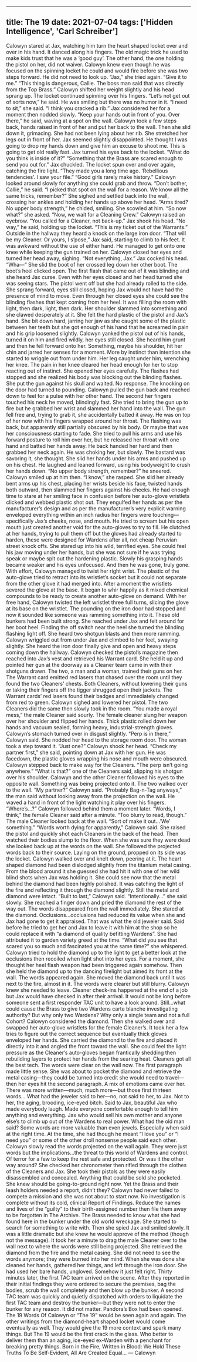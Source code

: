 
---
title: The 19
date: 2021-07-04
tags: ['Hidden Intelligence', 'Carl Schreiber']
---

Calowyn stared at Jax, watching him turn the heart shaped locket over and over in his hand. It danced along his fingers. The old magic trick he used to make kids trust that he was a ‘good guy’. The other hand, the one holding the pistol on her, did not waiver. Calowyn knew even though he was focused on the spinning locket he could and would fire before she was two steps forward. He did not need to look up. “Jax,” she tried again. “Give it to me.” “This thing is dangerous, Callie. The boss man said that was directly from the Top Brass.” Calowyn shifted her weight slightly and his head sprang up. The locket continued spinning over his fingers. “Let’s not get out of sorts now,” he said. He was smiling but there was no humor in it. “I need to sit,” she said. “I think you cracked a rib.” Jax considered her for a moment then nodded slowly. “Keep your hands out in front of you. Over there,” he said, waving at a spot on the wall. Calowyn took a few steps back, hands raised in front of her and put her back to the wall. Then she slid down it, grimacing. She had not been lying about her rib. She stretched her legs out in front of her. Jax seemed slightly disappointed. He thought I was going to drop my hands down and give him an excuse to shoot me. This is going to get old really fast. Jax turned his eyes back to the locket. “What do you think is inside of it?” “Something that the Brass are scared enough to send you out for.” Jax chuckled. The locket spun over and over again, catching the fire light. “They made you a long time ago. ‘Rebellious tendencies’. I saw your file.” “Good girls rarely make history.” Calowyn looked around slowly for anything she could grab and throw. “Don’t bother, Callie,” he said. “I picked that spot on the wall for a reason. We know all the same tricks, remember?” She sighed and settled back into the wall, crossing her ankles and holding her hands up above her head. “Arms tired? No upper body strength,” he chided, smiling. She scowled at him. “So now what?” she asked. “Now, we wait for a Cleaning Crew.” Calowyn raised an eyebrow. “You called for a Cleaner, not back-up.” Jax shook his head. “No way,” he said, holding up the locket. “This is my ticket out of the Warrants.” Outside in the hallway they heard a knock on the large iron door. “That will be my Cleaner. Or yours, I s’pose,” Jax said, starting to climb to his feet. It was awkward without the use of either hand. He managed to get onto one knee while keeping the gun trained on her. Calowyn closed her eyes and turned her head away, sighing. “Not everything, Jax.” Jax cocked his head. “Wha—“ She slid the boot of her crossed leg down her other boot. The boot’s heel clicked open. The first flash that came out of it was blinding and she heard Jax curse. Even with her eyes closed and her head turned she was seeing stars. The pistol went off but she had already rolled to the side. She sprang forward, eyes still closed, hoping Jax would not have had the presence of mind to move. Even through her closed eyes she could see the blinding flashes that kept coming from her heel. It was filling the room with light, then dark, light, then dark. Her shoulder slammed into something and she clawed desperately at it. She felt the hard plastic of the pistol and Jax’s hand. She bit down hard, jarring her jaw as she caught some of the plastic between her teeth but she got enough of his hand that he screamed in pain and his grip loosened slightly. Calowyn yanked the pistol out of his hands, turned it on him and fired wildly, her eyes still closed. She heard him grunt and then he fell forward onto her. Something, maybe his shoulder, hit her chin and jarred her senses for a moment. More by instinct than intention she started to wriggle out from under him. Her leg caught under him, wrenching her knee. The pain in her knee cleared her head enough for her to stop reacting out of instinct. She opened her eyes carefully. The flashes had stopped and she realized his body was blocking out the blinding flashes. She put the gun against his skull and waited. No response. The knocking on the door had turned to pounding. Calowyn pulled the gun back and reached down to feel for a pulse with her other hand. The second her fingers touched his neck he moved, blindingly fast. She tried to bring the gun up to fire but he grabbed her wrist and slammed her hand into the wall. The gun fell free and, trying to grab it, she accidentally batted it away. He was on top of her now with his fingers wrapped around her throat. The flashing was back, but apparently still partially obscured by his body. Or maybe that was her consciousness starting to fade. She tried to pull his arms and use his forward posture to roll him over her, but he released her throat with one hand and batted her hands away.  He back handed her hard and then grabbed her neck again. He was choking her, but slowly.   The bastard was savoring it, she thought. She slid her hands under his arms and pushed up on his chest. He laughed and leaned forward, using his bodyweight to crush her hands down. “No upper body strength, remember?” he sneered. Calowyn smiled up at him then. “I know,” she rasped. She slid her already bent arms up his chest, placing her wrists beside his face, twisted hands both outward, then slammed her fingers against his cheeks. He had enough time to stare at her smiling face in confusion before her auto-glove wristlets clicked and webbed plastic shot out. They engulfed her hands as per the manufacturer’s design and as per the manufacturer’s very explicit warning enveloped everything within an inch radius her fingers were touching—specifically Jax’s cheeks, nose, and mouth. He tried to scream but his open mouth just created another void for the auto-gloves to try to fill. He clutched at her hands, trying to pull them off but the gloves had already started to harden, these were designed for Wardens after all, not cheap Peruvian street knock offs. She stared up into his wild, terrified eyes. She could feel his jaw moving under her hands, but she was not sure if he was trying speak or maybe spit out the hardening plastic. Slowly his grasping hands became weaker and his eyes unfocused. And then he was gone, truly gone. With effort, Calowyn managed to twist her right wrist. The plastic of the auto-glove tried to retract into its wristlet’s socket but it could not separate from the other glove it had merged into. After a moment the wristlets severed the glove at the base. It began to whir happily as it mixed chemical compounds to be ready to create another auto-glove on demand. With her free hand, Calowyn twisted the left wristlet three full turns, slicing the glove at its base on the wristlet. The pounding on the iron door had stopped and now it sounded like someone was ramming something into it. These old bunkers had been built strong. She reached under Jax and felt around for her boot heel. Finding the off switch near the heel she turned the blinding flashing light off. She heard two shotgun blasts and then more ramming. Calowyn wriggled out from under Jax and climbed to her feet, swaying slightly. She heard the iron door finally give and open and heavy steps coming down the hallway. Calowyn checked the pistol’s magazine then reached into Jax’s vest and retrieved his Warrant card. She held it up and pointed her gun at the doorway as a Cleaner team came in with their shotguns drawn. The two, a man and a woman, trained their guns on her. The Warrant card emitted red lasers that chased over the room until they found the two Cleaners’ chests. Both Cleaners, without lowering their guns or taking their fingers off the tigger shrugged open their jackets. The Warrant cards’ red lasers found their badges and immediately changed from red to green. Calowyn sighed and lowered her pistol. The two Cleaners did the same then slowly took in the room. “You made a royal mess,” the male Cleaner said sourly. The female cleaner slung her weapon over her shoulder and flipped her hands. Thick plastic rolled down her hands and vacuum sealed, forming heavy, industrial-strength gloves. Calowyn’s stomach turned over in disgust slightly. “Perp is in there,” Calowyn said. She nodded her head to the storage room door. The woman took a step toward it.  “Just one?” Calowyn shook her head. “Check my partner first,” she said, pointing down at Jax with her gun.  He was facedown, the plastic gloves wrapping his nose and mouth were obscured. Calowyn stepped back to make way for the Cleaners. “The perp isn’t going anywhere.” “What is that?” one of the Cleaners said, slipping his shotgun over his shoulder. Calowyn and the other Cleaner followed his eyes to the opposite wall. Something was being projected onto it. The two walked over to the wall. “My partner?” Calowyn said. “Probably Bag-n-Tag anyways,” the man said without looking away from the projection on the wall.  He waved a hand in front of the light watching it play over his fingers.  “Where’s…?” Calowyn followed behind them a moment later. “Words, I think,” the female Cleaner said after a minute. “Too blurry to read, though.” The male Cleaner looked back at the wall.  “Sort of make it out…’We’ something.” “Words worth dying for apparently,” Calowyn said.  She raised the pistol and quickly shot each Cleaners in the back of the head. Then watched their bodies slump to the floor.  When she was sure they were dead she looked back up at the words on the wall. She followed the projected words back to their source. Laying on the ground, propped on its side was the locket. Calowyn walked over and knelt down, peering at it. The heart shaped diamond had been dislodged slightly from the titanium metal casing. From the blood around it she guessed she had hit it with one of her wild blind shots when Jax was holding it. She could see now that the metal behind the diamond had been highly polished.  It was catching the light of the fire and reflecting it through the diamond slightly. Still the metal and diamond were intact. “Built to last,” Calowyn said. “Intentionally…” she said slowly.  She reached a finger down and pried the diamond the rest of the way out. The words disappeared from the wall immediately. She stared at the diamond. Occlusions…occlusions had reduced its value when she and Jax had gone to get it appraised. That was what the old jeweler said. Said before he tried to get her and Jax to leave it with him at the shop so he could replace it with “a diamond of quality befitting Wardens”. She had attributed it to garden variety greed at the time. “What did you see that scared you so much and fascinated you at the same time?” she whispered. Calowyn tried to hold the diamond up to the light to get a better look at the occlusions then recoiled when light shot into her eyes. For a moment, she thought her heel flash weapon had been triggered again somehow. Then she held the diamond up to the dancing firelight but aimed its front at the wall. The words appeared again. She moved the diamond back until it was next to the fire, almost in it. The words were clearer but still blurry. Calowyn knew she needed to leave. Cleaner check-ins happened at the end of a job but Jax would have checked in after their arrival. It would not be long before someone sent a first responder TAC unit to have a look around. Still…what could cause the Brass to give two Wardens carte blanche investigating authority? But why only two Wardens? Why only a single team and not a full Cohort? Calowyn considered the diamond. Then she walked over and swapped her auto-glove wristlets for the female Cleaner’s. It took her a few tries to figure out the correct sequence but eventually thick gloves enveloped her hands. She carried the diamond to the fire and placed it directly into it and angled the front toward the wall. She could feel the light pressure as the Cleaner’s auto-gloves began frantically shedding then rebuilding layers to protect her hands from the searing heat.  Cleaners got all the best tech. The words were clear on the wall now. The first paragraph made little sense. She was about to pocket the diamond and retrieve the metal casing—they could be turned into credit she would need to travel—then her eyes hit the second paragraph. A mix of emotions came over her. There was more written—much, much more—but those first thirteen words… What had the jeweler said to her—no, not said to her, to Jax. Not to her, the aging, brooding, ice-eyed bitch. Said to Jax, beautiful Jax who made everybody laugh. Made everyone comfortable enough to tell him anything and everything. Jax who would sell his own mother and anyone else’s to climb up out of the Wardens to real power. What had the old man said? Some words are more valuable than even jewels. Especially when said at the right time. At the time, she had though he meant “I love you” or “I need you” or some of the other droll nonsense people said each other. Calowyn slowly read the words projected on the wall again. They were just words but the implications…the threat to this world of Wardens and control. Of terror for a few to keep the rest safe and protected. Or was it the other way around? She checked her chronometer then rifled through the clothes of the Cleaners and Jax. She took their pistols as they were easily disassembled and concealed. Anything that could be sold she pocketed. She knew should be going-to-ground right now. Yet the Brass and their leash holders needed a report, didn’t they? Calowyn had never failed to compete a mission and she was not about to start now. No investigation is complete without its cold, clinical Report of Findings. Reduce the names and lives of the “guilty” to their birth-assigned number then file them away to be forgotten in The Archive. The Brass needed to know what she had found here in the bunker under the old world wreckage. She started to search for something to write with. Then she spied Jax and smiled slowly. It was a little dramatic but she knew he would approve of the method (though not the message). It took her a minute to drag the male Cleaner over to the wall next to where the words were still being projected. She retrieved the diamond from the fire and the metal casing. She did not need to see the words anymore; they were burned into her mind. When she was done she cleaned her hands, gathered her things, and left through the iron door. She had used her bare hands, ungloved. Somehow it just felt right. Thirty minutes later, the first TAC team arrived on the scene. After they reported in their initial findings they were ordered to secure the premises, bag the bodies, scrub the wall completely and then blow up the bunker. A second TAC team was quickly and quietly dispatched with orders to liquidate the first TAC team and destroy the bunker—but they were not to enter the bunker for any reason. It did not matter.  Pandora’s Box had been opened.  The 19 Words Of Calowyn or “The 19” would be seen again and again.  The other writings from the diamond-heart shaped locket would come eventually as well.  They would give the 19 more context and spark many things.  But The 19 would be the first crack in the glass.  Who better to deliver them than an aging, ice-eyed ex-Warden with a penchant for breaking pretty things. Born in the Fire, Written in Blood: We Hold These Truths To Be Self-Evident, All Are Created Equal… — Calowyn
